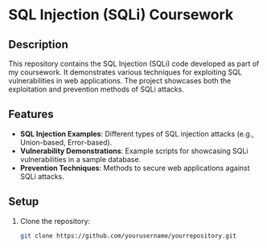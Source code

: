 # SQL Injection (SQLi) Coursework

## Description

This repository contains the SQL Injection (SQLi) code developed as part of my coursework. It demonstrates various techniques for exploiting SQL vulnerabilities in web applications. The project showcases both the exploitation and prevention methods of SQLi attacks.

## Features

- **SQL Injection Examples**: Different types of SQL injection attacks (e.g., Union-based, Error-based).
- **Vulnerability Demonstrations**: Example scripts for showcasing SQLi vulnerabilities in a sample database.
- **Prevention Techniques**: Methods to secure web applications against SQLi attacks.

## Setup

1. Clone the repository:
   ```bash
   git clone https://github.com/yourusername/yourrepository.git

